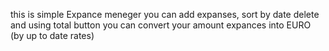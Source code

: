 this is simple Expance meneger
you can add expanses,
sort by date
delete
and using total button you can convert your amount expances into EURO (by up to date rates)
